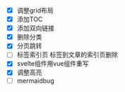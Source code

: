 - [X] 调整grid布局
- [x] 添加TOC
- [x] 添加双向链接
- [x] 删除分类
- [x] 分页跳转
- [ ] 标签索引页 标签到文章的索引页删除
- [x] svelte组件用vue组件重写
- [x] 调整高亮
- [ ] mermaidbug